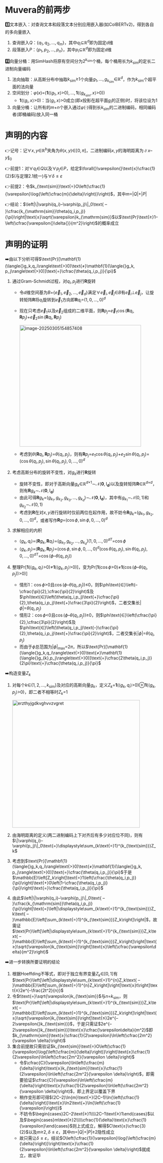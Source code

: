 # $\textbf{Muvera}$的前两步

**1️⃣**文本嵌入：对查询文本和段落文本分别应用嵌入器(如$\text{ColBERTv2}$)，得到各自的多向量嵌入
1. 查询嵌入$Q$：$\{q_1,q_2,...,q_m\}$，其中$q_i\text{⊆}\mathbb{R}^{d}$即为固定$d$维
2. 段落嵌入$P$：$\{p_1,p_2,...,p_n\}$，其中$p_i\text{⊆}\mathbb{R}^{d}$即为固定$d$维

**2️⃣**向量分桶：用$\text{SimHash}$将原有空间分为$2^{k_{\text{sim}}}$个桶，每个桶用长为$k_{\text{sim}}$的定长二进制向量编码

1. 法向抽取：从高斯分布中抽取$k_{\text{sim}}\text{≥}1$个向量$g_{1},\ldots,g_{k_{\text{sim}}}\text{∈}\mathbb{R}^{d}$，作为$k_{\text{sim}}$个超平面的法向量
2. 空间划分：$\varphi(x)\text{=}\left(\mathbf{1}\left(\left\langle{}g_{1},x\right\rangle{}\text{>}0\right),\ldots,\mathbf{1}\left(\left\langle{}g_{k_{\text{sim}}},x\right\rangle{}\text{>}0\right)\right)$
   - $\mathbf{1}\left(\left\langle{}g_{i},x\right\rangle{}\text{>}0\right)$：当$\langle{}g_{i},x\rangle{}\text{>}0$成立(即$x$投影在超平面$g_i$的正侧)时，将该位设为$1$
3. 向量分桶：让所有的$m\text{+}n$个嵌入通过$\varphi(\cdot)$得到长$k_{\text{sim}}$的二进制编码，相同编码者(即桶编码)放入同一桶

# 声明的内容

👉记号：记$\forall{}x,y\text{∈}\mathbb{R}^b$夹角为$\theta(x,y)\text{∈}[0,\pi]$，二进制编码$x,y$的海明距离为$\|x–y\|_{0}$

👉前提$1$：对$\forall{}q_i\text{∈}Q$以及$\forall{}p_j\text{∈}P$，给定$\forall{}\varepsilon{}\text{≤}\cfrac{1}{2}$(与定理$\text{2.1}$统一)与$\forall{}\delta{≤}\varepsilon$

👉前提$2$：令$k_{\text{sim}}\text{=}O\left(\cfrac{1}{\varepsilon}\log{\left(\cfrac{m}{\delta}\right)}\right)$，其中$m\text{=}|Q|\text{+}|P|$

👉结论：$\left|\|\varphi(q_i)–\varphi(p_j)\|_0\text{ – }\cfrac{k_{\mathrm{sim}}\theta(q_i,p_j)}{\pi}\right|\text{≤}\sqrt{\varepsilon}k_{\mathrm{sim}}$以$\text{Pr}\text{≥}1–\left(\cfrac{\varepsilon{}\delta{}}{m^2}\right)$的概率成立

# 声明的证明

➡️由以下分析可得$\text{Pr}[\mathbf{1}(\langle{}g_k,q_i\rangle\text{>}0)\text{≠}\mathbf{1}(\langle{}g_k, p_j\rangle\text{>}0)]\text{=}\cfrac{\theta(q_i,p_j)}{\pi}$  

1. 通过$\text{Gram-Schmidt}$过程，对$q_i,p_j$进行$\mathbf{R}$旋转

   - 令$d$维空间基为$B\text{=}\{\vec{e}_1,\vec{e}_2,...,\vec{e}_d\}$满足$\forall{\vec{e}_i,\vec{e}_j}\text{∈}B$有$\vec{e}_i\text{⊥}\vec{e}_j$，让旋转矩阵$\mathbf{R}$将$q_i$旋转到$\vec{e}_1$方向即$\mathbf{R}q_i\text{=}(1,0,...,0)^d$

   - 现在只考虑$\vec{e}_1$以及$\vec{e}_2$组成的二维平面，则$\mathbf{R}p_j\text{=}\vec{e}_1\cos{(\mathbf{R}q_i,\mathbf{R}p_j)}\text{+}\vec{e}_2\sin{(\mathbf{R}q_i,\mathbf{R}p_j)}$ 

     <img src="https://i-blog.csdnimg.cn/direct/add07e98bef94bf8b77221759004d44d.png" alt="image-20250305154857408" width=400 />   

   - 考虑到$\theta{(\mathbf{R}q_i,\mathbf{R}p_j)}\text{=}\theta{(q_i,p_j)}$，则有$\mathbf{R}p_j\text{=}e_1\cos{\theta(q_i,p_j)}\text{+}e_2\sin\theta{(q_i,p_j)}\text{=}(\cos{\theta(q_i,p_j)},\sin{\theta(q_i,p_j)},0,...,0)^d$ 

2. 考虑高斯分布的旋转不变性，对$g_k$进行$\mathbf{R}$旋转

   - 旋转不变性，即对于高斯向量$g_k\text{∈}\mathbb{R}^{d\text{×}1}\text{∼}\mathcal{N}(\textbf{0},\boldsymbol{\text{I}_d})$以及旋转矩阵$\mathbf{R}\text{∈}\mathbb{R}^{d\text{×}d}$，则有$\mathbf{R}g_k\text{∼}\mathcal{N}(\textbf{0},\boldsymbol{\text{I}_d})$ 
   - 由此可得$\mathbf{R}g_k\text{=}(g_{k_1},g_{k_2},g_{k_3},...,g_{k_d})\text{∼}\mathcal{N}(\textbf{0},\boldsymbol{I_d})$，其中有$g_{k_1}\text{∼}{\mathcal{N}(0,1)}$和$g_{k_2}\text{∼}{\mathcal{N}(0,1)}$ 
   - 考虑到$\mathbf{R}$在对$x,y$进行旋转时仅前两位在起作用，故不妨令$\mathbf{R}g_k\text{=}(g_{k_1},g_{k_2},0,...,0)^d$，或者写作$\mathbf{R}g\text{=}(\cos\phi,\sin\phi,0,...,0)^d$  

3. 求解相应的内积

   - $\langle{}g_k,q_i\rangle\text{=}\langle{}\mathbf{R}g_k,\mathbf{R}q_i\rangle\text{=}(g_{k_1},g_{k_2},...,g_{k_d})(1,0,...,0)^{dT}\text{=}\cos\phi$ 
   - $\langle{}g_k,p_j\rangle\text{=}\langle{}\mathbf{R}g_k,\mathbf{R}p_j\rangle\text{=}(\cos\phi,\sin\phi,0,...,0)^d(\cos{\theta(q_i,p_j)},\sin{\theta(q_i,p_j)},0,...,0)^{dT}\text{=}\cos(\phi–\theta(q_i,p_j))$   

4. 整理$\text{Pr}[\mathbf{1}(\langle{}g_k,q_i\rangle\text{>}0)\text{≠}\mathbf{1}(\langle{}g_{k},p_j\rangle\text{>}0)]$，变为$\text{Pr}\left[\mathbf{1}\left(\cos\phi\text{>}0\right)\text{≠}\mathbf{1}\left(\cos(\phi–\theta(q_i,p_j))\text{>}0\right)\right]$ 

   - 情形$1$：$\cos\phi\text{>}0$且$\cos(\phi–\theta(q_i,p_j))\text{≤}0$，则$\phi\text{∈}\left(–\cfrac{\pi}{2},\cfrac{\pi}{2}\right)$及$\phi\text{∈}\left(\theta(q_i,p_j)\text{+}\cfrac{\pi}{2},\theta(q_i,p_j)\text{+}\cfrac{3\pi}{2}\right)$，二者交集长$|\phi|\text{=}\theta(q_i,p_j)$
   - 情形$2$：$\cos\phi\text{<}0$且$\cos(\phi–\theta(q_i,p_j))\text{≥}0$，则$\phi\text{∈}\left(\cfrac{\pi}{2},\cfrac{3\pi}{2}\right)$及$\phi\text{∈}\left(\theta(q_i,p_j)\text{–}\cfrac{\pi}{2},\theta(q_i,p_j)\text{+}\cfrac{\pi}{2}\right)$，二者交集长$|\phi|\text{=}\theta(q_i,p_j)$
   - 而由于$\phi$总范围为$|\phi|_{\max}\text{=}2\pi$，所以$\text{Pr}[\mathbf{1}(\langle{}g_k,q_i\rangle\text{>}0)\text{≠}\mathbf{1}(\langle{}g_{k},p_j\rangle\text{>}0)]\text{=}\cfrac{2\theta(q_i,p_j)}{2\pi}\text{=}\cfrac{\theta(q_i,p_j)}{\pi}$ 

➡️构造变量$Z_k$

1. 对每个$k\text{∈}\{1,2,...,k_{\text{sim}}\}$及对应的高斯向量$g_k$，定义$Z_k\text{=}\mathbf{1}\left(\left\langle g_k, q_i\right\rangle\text{>}0\right)\text{⊕}\mathbf{1}\left(\left\langle g_k, p_j\right\rangle\text{>}0\right)$，即二者不相等时$Z_k\text{=}1$

   <img src="https://i-blog.csdnimg.cn/direct/039efc73090e4deba46bbd5eec9511bf.png" alt="erzthyjgdkvghvvzvgret" width=420 />     

2. 由海明距离的定义(两二进制编码上下对齐后有多少对应位不同)，则有$\|\varphi(q_i)–\varphi(p_j)\|_0\text{=}\displaystyle\sum_{k\text{=}1}^{k_{\text{sim}}}Z_k$ 

3. 考虑到$\text{Pr}[\mathbf{1}(\langle{}g_k,q_i\rangle\text{>}0)\text{≠}\mathbf{1}(\langle{}g_k, p_j\rangle\text{>}0)]\text{=}\cfrac{\theta(q_i,p_j)}{\pi}$于是$\mathbb{E}\left[Z_k\right]\text{=}1\left(\cfrac{\theta(q_i,p_j)}{\pi}\right)\text{+}0\left(1–\cfrac{\theta(q_i,p_j)}{\pi}\right)\text{=}\cfrac{\theta(q_i,p_j)}{\pi}$

4. 由此$\left|\|\varphi(q_i)–\varphi(p_j)\|_0\text{ – }\cfrac{k_{\mathrm{sim}}\theta(q_i,p_j)}{\pi}\right|\text{=}\left|\displaystyle\sum_{k\text{=}1}^{k_{\text{sim}}}Z_k\text{ – }\mathbb{E}\left[\sum_{k\text{=}1}^{k_{\text{sim}}}Z_k\right]\right|$，故需证$\text{Pr}\left[\left|\displaystyle\sum_{k\text{=}1}^{k_{\text{sim}}}Z_k\text{ – }\mathbb{E}\left[\sum_{k\text{=}1}^{k_{\text{sim}}}Z_k\right]\right|\text{≥}\sqrt{\varepsilon}k_{\text{sim}}\right]\text{≤}\left(\cfrac{\varepsilon\delta}{m^2}\right)$ 

➡️进一步转换所要证明的结论

1. 根据$\text{Hoeffding}$不等式，即对于独立有界变量$Z_k\text{∈}[0,1]$有$\text{Pr}\left[\left|\displaystyle\sum_{k\text{=}1}^{n}Z_k\text{ – }\mathbb{E}\left[\sum_{k\text{=}1}^{n}Z_k\right]\right|\text{≥}t\right]\text{≤}2e^{–\frac{2t^2}{n}}$ 
2. 令$t\text{=}\sqrt{\varepsilon}k_{\text{sim}}$与$n\text{=}k_{\text{sim}}$，则$\text{Pr}\left[\left|\displaystyle\sum_{k\text{=}1}^{k_{\text{sim}}}Z_k\text{ – }\mathbb{E}\left[\sum_{k\text{=}1}^{k_{\text{sim}}}Z_k\right]\right|\text{≥}\sqrt{\varepsilon}k_{\text{sim}}\right]\text{≤}2e^{–2\varepsilon{}k_{\text{sim}}}$，于是只需证$2e^{–2\varepsilon{}k_{\text{sim}}}\text{≤}\cfrac{\varepsilon\delta}{m^2}$即$k_{\mathrm{sim}}\text{≥}\cfrac{1}{2\varepsilon}\ln\left(\cfrac{2m^2}{\varepsilon \delta}\right)$ 
3. 集合前提故只需验证$k_{\text{sim}}\text{=}O\left(\cfrac{1}{\varepsilon}\log{\left(\cfrac{m}{\delta}\right)}\right)\text{≥}\cfrac{1}{2\varepsilon}\ln\left(\cfrac{2m^2}{\varepsilon \delta}\right)$ 
   - 令$\cfrac{C}{\varepsilon}\ln\left(\cfrac{m}{\delta}\right)\text{≥}k_{\text{sim}}\text{≥}\cfrac{1}{2\varepsilon}\ln\left(\cfrac{2m^2}{\varepsilon \delta}\right)$，即需要验证$\cfrac{C}{\varepsilon}\ln\left(\cfrac{m}{\delta}\right)\text{≥}\cfrac{1}{2\varepsilon}\ln\left(\cfrac{2m^2}{\varepsilon \delta}\right)$，即上界足以覆盖下界
   - 稍作变形即可得$(2C–2)\ln{m}\text{+}(2C–1)\ln{\left(\cfrac{1}{\delta}\right)}\text{≥}\ln2\text{+}\ln{\left(\cfrac{1}{\varepsilon}\right)}$
   - 不妨令$\begin{cases}2C–2\text{≥}1\\\\2C–1\text{≥}1\end{cases}$以及$\begin{cases}m\text{≥}2\\\\\cfrac{1}{\delta}\text{≥}\cfrac{1}{\varepsilon}\end{cases}$则上式成立，解得$C\text{≥}\cfrac{3}{2}$以及$m\text{≥}2,\delta{≤}\varepsilon$，其中$m\text{=}|Q|\text{+}|P|\text{≥}2$隐性成立
   - 故只需让$\delta{≤}\varepsilon$，结论$O\left(\cfrac{1}{\varepsilon}\log{\left(\cfrac{m}{\delta}\right)}\right)\text{≥}\cfrac{1}{2\varepsilon}\ln\left(\cfrac{2m^2}{\varepsilon \delta}\right)$就成立，故证毕







